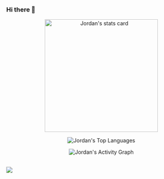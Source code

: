 ### Hi there 👋

<!--
**Trianglium/Trianglium** is a ✨ _special_ ✨ repository because its `README.md` (this file) appears on your GitHub profile.

Here are some ideas to get you started:

- 🔭 I’m currently working on ...
- 🌱 I’m currently learning ...
- 👯 I’m looking to collaborate on ...
- 🤔 I’m looking for help with ...
- 💬 Ask me about ...
- 📫 How to reach me: ...
- 😄 Pronouns: ...
- ⚡ Fun fact: ...
-->




<p align="center"><img height="300em" src="https://github-readme-stats.vercel.app/api?username=trianglium&hide_border=true&count_private=true&show_icons=true&theme=gotham" alt="Jordan's stats card"/>
</p>

<p align="center"><img src="https://github-readme-stats.vercel.app/api/top-langs/?username=trianglium&langs_count=10" alt="Jordan's Top Languages"/></p>


<p align="center"><img alt="Jordan's Activity Graph" src="https://activity-graph.herokuapp.com/graph?username=trianglium&bg_color=0c1014&color=2a856e&title_color=2aa889&line=2aa889&point=99d1ce&hide_border=true&" /></p>
<br>


<img src="https://komarev.com/ghpvc/?username=trianglium" />
